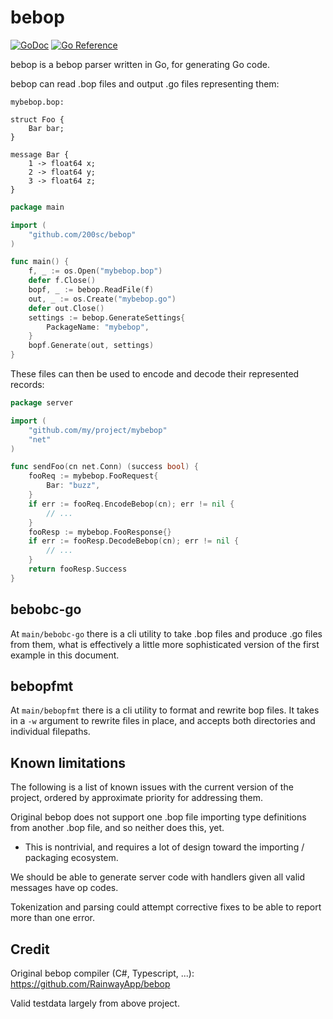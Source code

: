# bebop
[![GoDoc](https://godoc.org/github.com/200sc/bebop?status.svg)](https://godoc.org/github.com/200sc/bebop)
[![Go Reference](https://pkg.go.dev/badge/github.com/200sc/bebop.svg)](https://pkg.go.dev/github.com/200sc/bebop)

bebop is a bebop parser written in Go, for generating Go code.

bebop can read .bop files and output .go files representing them:

`mybebop.bop:`
```bebop
struct Foo {
	Bar bar;
}

message Bar {
	1 -> float64 x;
	2 -> float64 y;
	3 -> float64 z;
}
```

```go
package main

import (
    "github.com/200sc/bebop"
)

func main() {
    f, _ := os.Open("mybebop.bop")
    defer f.Close()
    bopf, _ := bebop.ReadFile(f)
    out, _ := os.Create("mybebop.go")
    defer out.Close()
    settings := bebop.GenerateSettings{
        PackageName: "mybebop",
    }
    bopf.Generate(out, settings)
}
```

These files can then be used to encode and decode their represented records:

```go
package server

import (
    "github.com/my/project/mybebop"
    "net"
)

func sendFoo(cn net.Conn) (success bool) {
    fooReq := mybebop.FooRequest{
        Bar: "buzz",
    }
    if err := fooReq.EncodeBebop(cn); err != nil {
        // ...
    }
    fooResp := mybebop.FooResponse{}
    if err := fooResp.DecodeBebop(cn); err != nil {
        // ...
    }
    return fooResp.Success
}

```

## bebobc-go

At `main/bebobc-go` there is a cli utility to take .bop files and produce .go files from them, what is effectively a
little more sophisticated version of the first example in this document.

## bebopfmt

At `main/bebopfmt` there is a cli utility to format and rewrite bop files. It takes in a `-w` argument to rewrite files in place, and accepts both directories and individual filepaths.

## Known limitations

The following is a list of known issues with the current version of the project, ordered by approximate priority for addressing them.

Original bebop does not support one .bop file importing type definitions from another .bop file, and so neither does this, yet.

- This is nontrivial, and requires a lot of design toward the importing / packaging ecosystem.

We should be able to generate server code with handlers given all valid messages have op codes.

Tokenization and parsing could attempt corrective fixes to be able to report more than one error.

## Credit

Original bebop compiler (C#, Typescript, ...): https://github.com/RainwayApp/bebop

Valid testdata largely from above project.
